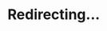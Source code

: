 # Redirecting...

<html>
<meta http-equiv="refresh" content="3;url=http://google.com/" />



<html>

